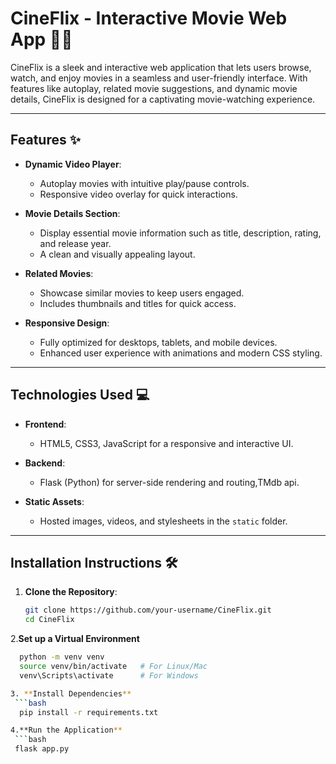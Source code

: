 # **CineFlix - Interactive Movie Web App 🎥🍿**

CineFlix is a sleek and interactive web application that lets users browse, watch, and enjoy movies in a seamless and user-friendly interface. With features like autoplay, related movie suggestions, and dynamic movie details, CineFlix is designed for a captivating movie-watching experience.

---

## **Features** ✨

- **Dynamic Video Player**:  
  - Autoplay movies with intuitive play/pause controls.  
  - Responsive video overlay for quick interactions.

- **Movie Details Section**:  
  - Display essential movie information such as title, description, rating, and release year.  
  - A clean and visually appealing layout.

- **Related Movies**:  
  - Showcase similar movies to keep users engaged.  
  - Includes thumbnails and titles for quick access.

- **Responsive Design**:  
  - Fully optimized for desktops, tablets, and mobile devices.  
  - Enhanced user experience with animations and modern CSS styling.

---

## **Technologies Used** 💻

- **Frontend**:  
  - HTML5, CSS3, JavaScript for a responsive and interactive UI.

- **Backend**:  
  - Flask (Python) for server-side rendering and routing,TMdb api.

- **Static Assets**:  
  - Hosted images, videos, and stylesheets in the `static` folder.

---

## **Installation Instructions** 🛠️

1. **Clone the Repository**:
   ```bash
   git clone https://github.com/your-username/CineFlix.git
   cd CineFlix

2.**Set up a Virtual Environment**
  ```bash
    python -m venv venv
    source venv/bin/activate   # For Linux/Mac
    venv\Scripts\activate      # For Windows

3. **Install Dependencies**
   ```bash
    pip install -r requirements.txt

4.**Run the Application**
   ```bash
   flask app.py

